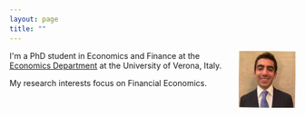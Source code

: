 ```yaml
---
layout: page
title: ""
---
```


<img src="foto Linkedin copia 2.jpg" align="right" margin="16px" width="100"/>

I'm a PhD student in Economics and Finance at the [Economics Department](https://www.dse.univr.it) at the University of Verona, Italy. 

My research interests focus on Financial Economics.

